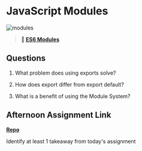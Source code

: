 # JavaScript Modules

![modules](https://bcw.blob.core.windows.net/public/img/1015719031845190)

> **📖 [ES6 Modules](https://codeworksacademy.com/fs-student-guide/resources/wk3/01-Modules)**

## Questions

1. What problem does using exports solve?

2. How does export differ from export default?

3. What is a benefit of using the Module System?

## Afternoon Assignment Link

**[Repo](https://github.com/TungLe0319/<ASSIGNMENT_REPO>)**

Identify at least 1 takeaway from today's assignment
